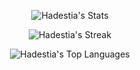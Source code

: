 <div align="center">
  
![Hadestia's Stats](https://github-readme-stats.vercel.app/api?username=Hadestia&show_icons=true&theme=transparent)
  
![Hadestia's Streak](https://github-readme-streak-stats.herokuapp.com/?user=Hadestia&theme=tokyonight&hide_border=true)
  
![Hadestia's Top Languages](https://github-readme-stats.vercel.app/api/top-langs/?username=Hadestia&theme=tokyonight&show_icons=true&hide_border=true&layout=compact)
  
  </div>
